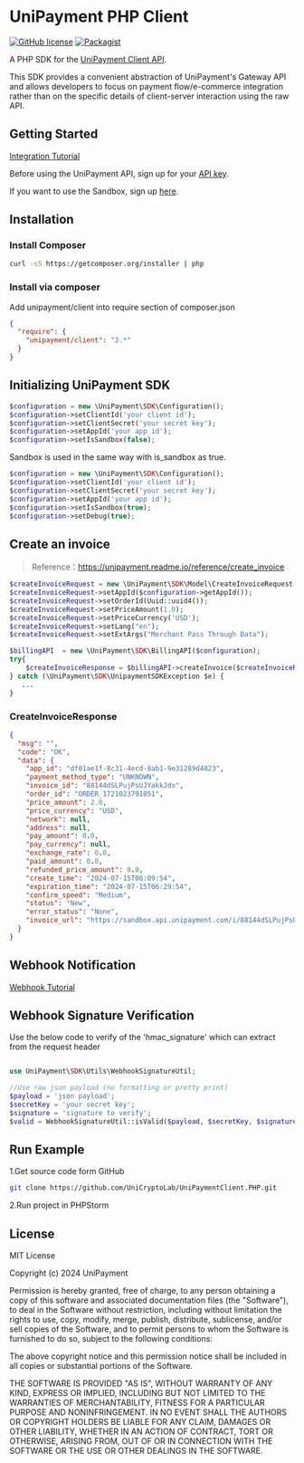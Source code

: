 # UniPayment PHP Client

[![GitHub license](https://img.shields.io/badge/license-MIT-blue.svg?style=flat-square)](https://github.com/UniCryptoLab/UniPaymentClient.PHP/blob/main/UniPaymentClient/LICENSE.txt)
[![Packagist](https://img.shields.io/packagist/v/unipayment/client.svg?style=flat-square)](https://packagist.org/packages/unipayment/client)

A PHP SDK for the [UniPayment Client API](https://unipayment.readme.io/reference/overview).

This SDK provides a convenient abstraction of UniPayment's Gateway API and allows developers to focus on payment
flow/e-commerce integration rather than on the specific details of client-server interaction using the raw API.

## Getting Started

[Integration Tutorial](https://bit.ly/up-help-integration)

Before using the UniPayment API, sign up for your [API key](https://console.unipayment.io/).

If you want to use the Sandbox, sign up [here](https://sandbox-console.unipayment.io/).

## Installation

### Install Composer

```bash
curl -sS https://getcomposer.org/installer | php
```

### Install via composer

Add unipayment/client into require section of composer.json

```json
{
  "require": {
    "unipayment/client": "2.*"
  }
}

```

## Initializing UniPayment SDK

```php
$configuration = new \UniPayment\SDK\Configuration();
$configuration->setClientId('your client id');
$configuration->setClientSecret('your secret key');
$configuration->setAppId('your app id');
$configuration->setIsSandbox(false);
```

Sandbox is used in the same way with is_sandbox as true.

```php
$configuration = new \UniPayment\SDK\Configuration();
$configuration->setClientId('your client id');
$configuration->setClientSecret('your secret key');
$configuration->setAppId('your app id');
$configuration->setIsSandbox(true);
$configuration->setDebug(true);        
```


## Create an invoice

> Reference：https://unipayment.readme.io/reference/create_invoice

```php
$createInvoiceRequest = new \UniPayment\SDK\Model\CreateInvoiceRequest();
$createInvoiceRequest->setAppId($configuration->getAppId());
$createInvoiceRequest->setOrderId(Uuid::uuid4());
$createInvoiceRequest->setPriceAmount(1.0);
$createInvoiceRequest->setPriceCurrency('USD');
$createInvoiceRequest->setLang("en");
$createInvoiceRequest->setExtArgs("Merchant Pass Through Data");

$billingAPI  = new \UniPayment\SDK\BillingAPI($configuration);
try{
    $createInvoiceResponse = $billingAPI->createInvoice($createInvoiceRequest);
} catch (\UniPayment\SDK\UnipaymentSDKException $e) {
   ...
}
```

### CreateInvoiceResponse

```json
{
  "msg": "",
  "code": "OK",
  "data": {
    "app_id": "df01ae1f-8c31-4ecd-8ab1-9e31289d4823",
    "payment_method_type": "UNKNOWN",
    "invoice_id": "88144dSLPujPsUJYakkJdx",
    "order_id": "ORDER_1721023791051",
    "price_amount": 2.0,
    "price_currency": "USD",
    "network": null,
    "address": null,
    "pay_amount": 0.0,
    "pay_currency": null,
    "exchange_rate": 0.0,
    "paid_amount": 0.0,
    "refunded_price_amount": 0.0,
    "create_time": "2024-07-15T06:09:54",
    "expiration_time": "2024-07-15T06:29:54",
    "confirm_speed": "Medium",
    "status": "New",
    "error_status": "None",
    "invoice_url": "https://sandbox.api.unipayment.com/i/88144dSLPujPsUJYakkJdx"
  }
}

```

## Webhook Notification
[Webhook Tutorial](https://bit.ly/up-help-webhook)

## Webhook Signature Verification

Use the below code to verify of the 'hmac_signature' which can extract from the request header

```php

use UniPayment\SDK\Utils\WebhookSignatureUtil;

//Use raw json payload (no formatting or pretty print)
$payload = 'json payload';
$secretKey = 'your secret key';
$signature = 'signature to verify';
$valid = WebhookSignatureUtil::isValid($payload, $secretKey, $signature);

```

## Run Example

1.Get source code form GitHub

``` bash
git clone https://github.com/UniCryptoLab/UniPaymentClient.PHP.git
```

2.Run project in PHPStorm

## License

MIT License

Copyright (c) 2024 UniPayment

Permission is hereby granted, free of charge, to any person obtaining a copy
of this software and associated documentation files (the "Software"), to deal
in the Software without restriction, including without limitation the rights
to use, copy, modify, merge, publish, distribute, sublicense, and/or sell
copies of the Software, and to permit persons to whom the Software is
furnished to do so, subject to the following conditions:

The above copyright notice and this permission notice shall be included in all
copies or substantial portions of the Software.

THE SOFTWARE IS PROVIDED "AS IS", WITHOUT WARRANTY OF ANY KIND, EXPRESS OR
IMPLIED, INCLUDING BUT NOT LIMITED TO THE WARRANTIES OF MERCHANTABILITY,
FITNESS FOR A PARTICULAR PURPOSE AND NONINFRINGEMENT. IN NO EVENT SHALL THE
AUTHORS OR COPYRIGHT HOLDERS BE LIABLE FOR ANY CLAIM, DAMAGES OR OTHER
LIABILITY, WHETHER IN AN ACTION OF CONTRACT, TORT OR OTHERWISE, ARISING FROM,
OUT OF OR IN CONNECTION WITH THE SOFTWARE OR THE USE OR OTHER DEALINGS IN THE
SOFTWARE.

